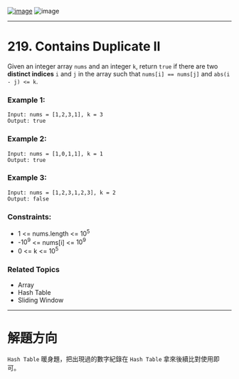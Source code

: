 [![image](https://img.shields.io/badge/Leetcode-Link-blue?logo=leetcode)](https://leetcode.com/problems/contains-duplicate-ii/)
![image](https://img.shields.io/badge/Difficulty-Easy-green)

---

# 219. Contains Duplicate II

Given an integer array `nums` and an integer `k`, return `true` if there are two **distinct indices** `i` and `j` in the array such that `nums[i] == nums[j]` and `abs(i - j) <= k`.

### Example 1:

```
Input: nums = [1,2,3,1], k = 3
Output: true
```

### Example 2:

```
Input: nums = [1,0,1,1], k = 1
Output: true
```

### Example 3:

```
Input: nums = [1,2,3,1,2,3], k = 2
Output: false
```

### Constraints:

- 1 <= nums.length <= $10^5$
- -$10^9$ <= nums[i] <= $10^9$
- 0 <= k <= $10^5$

### Related Topics

- Array
- Hash Table
- Sliding Window
  
---

# 解題方向

`Hash Table` 暖身題，把出現過的數字紀錄在 `Hash Table` 拿來後續比對使用即可。